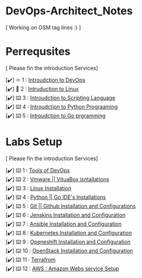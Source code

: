 # DevOps-Architect_Notes
[ Working on OSM tag lines :) ] 

# Perrequsites 
[ Please fin the introduction Services]

[✔️] ♾️ 1 :   <a href="https://github.com/BilalMaz/DevOps-Architect_Notes/blob/main/Introudction_to_DevOps">Introudction to DevOps</a> <br> 
[✔️] 🐧 2  :  <a href="https://github.com/BilalMaz/DevOps-Architect_Notes/blob/main/Linux%20-%20CrashCourse.pdf">Intruduction to Linux</a><br> 
[✔️] ⌨️ 3  :  <a href="#">Introudction to Scripting Language</a><br> 
[✔️] ⌨️ 4  :  <a href="#">Introudction to Python Prograaming </a><br>
[✔️] ⌨️ 5  :  <a href="#">Introudction to Go prgramming </a><br>  

# Labs Setup  
[ Please fin the introduction Services]

[✔️] ⌨️ 1  :  <a href="#">Tools of DevOps</a><br> 
[✔️] ⌨️ 2  :  <a href="#">Vmware || VituaBox isntallations</a><br> 
[✔️] ⌨️ 3  :  <a href="#">Linux Installation</a><br> 
[✔️] ⌨️ 4  :  <a href="#">Python || Go IDE's Installations</a><br> 
[✔️] ⌨️ 5  :  <a href="#">Git ||  Github Installation and Configurations</a><br> 
[✔️] ⌨️ 6  :  <a href="#">Jenskins Installation and Configuration </a><br> 
[✔️] ⌨️ 7  :  <a href="#">Ansible Installation and Configuration </a><br>
[✔️] ⌨️ 8  :  <a href="#">Kubernetes Installation and Configuration </a><br>
[✔️] ⌨️ 9  :  <a href="#">Openeshift Installation and Configuration </a><br>
[✔️] ⌨️ 10 :  <a href="#">OpenStack Installation and Configuration </a><br>
[✔️] ⌨️ 11 :  <a href="#">Terrafrom </a><br>
[✔️] ⌨️ 12 :  <a href="#">AWS : Amazon Webs service Setup </a><br>

